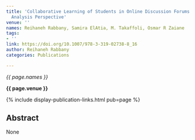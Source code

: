 ```yaml
---
title: 'Collaborative Learning of Students in Online Discussion Forums: A Social Network
  Analysis Perspective'
venue: ''
names: Reihaneh Rabbany, Samira ElAtia, M. Takaffoli, Osmar R Zaiane
tags:
- ''
link: https://doi.org/10.1007/978-3-319-02738-8_16
author: Reihaneh Rabbany
categories: Publications

---
```


*{{ page.names }}*

**{{ page.venue }}**

{% include display-publication-links.html pub=page %}

## Abstract

None
